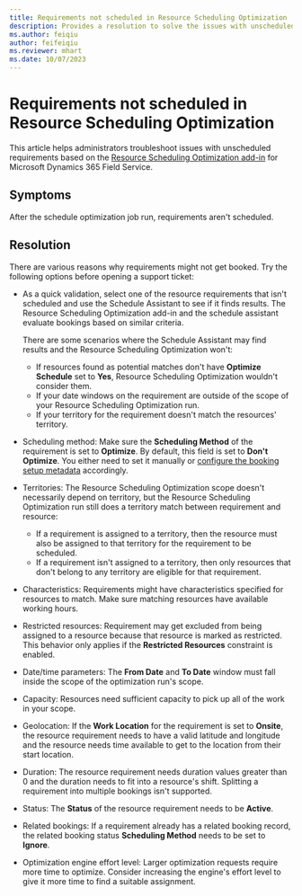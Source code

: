 ```yaml
---
title: Requirements not scheduled in Resource Scheduling Optimization
description: Provides a resolution to solve the issues with unscheduled requirements.
ms.author: feiqiu
author: feifeiqiu
ms.reviewer: mhart
ms.date: 10/07/2023
---
```

# Requirements not scheduled in Resource Scheduling Optimization

This article helps administrators troubleshoot issues with unscheduled requirements based on the [Resource Scheduling Optimization add-in](dynamics365/field-service/rso-overview) for Microsoft Dynamics 365 Field Service.

## Symptoms

After the schedule optimization job run, requirements aren't scheduled.

## Resolution

There are various reasons why requirements might not get booked. Try the following options before opening a support ticket:

- As a quick validation, select one of the resource requirements that isn't scheduled and use the Schedule Assistant to see if it finds results. The Resource Scheduling Optimization add-in and the schedule assistant evaluate bookings based on similar criteria.

  There are some scenarios where the Schedule Assistant may find results and the Resource Scheduling Optimization won't:

  - If resources found as potential matches don't have **Optimize Schedule** set to **Yes**, Resource Scheduling Optimization wouldn't consider them.
  - If your date windows on the requirement are outside of the scope of your Resource Scheduling Optimization run.
  - If your territory for the requirement doesn't match the resources' territory.

- Scheduling method: Make sure the **Scheduling Method** of the requirement is set to **Optimize**. By default, this field is set to **Don't Optimize**. You either need to set it manually or [configure the booking setup metadata](/dynamics365/field-service/rso-configuration#make-data-changes-to-prepare-for-optimizations) accordingly.

- Territories: The Resource Scheduling Optimization scope doesn't necessarily depend on territory, but the Resource Scheduling Optimization run still does a territory match between requirement and resource:
  - If a requirement is assigned to a territory, then the resource must also be assigned to that territory for the requirement to be scheduled.
  - If a requirement isn't assigned to a territory, then only resources that don't belong to any territory are eligible for that requirement.

- Characteristics: Requirements might have characteristics specified for resources to match. Make sure matching resources have available working hours.

- Restricted resources: Requirement may get excluded from being assigned to a resource because that resource is marked as restricted. This behavior only applies if the **Restricted Resources** constraint is enabled.

- Date/time parameters: The **From Date** and **To Date** window must fall inside the scope of the optimization run's scope.

- Capacity: Resources need sufficient capacity to pick up all of the work in your scope.

- Geolocation: If the **Work Location** for the requirement is set to **Onsite**, the resource requirement needs to have a valid latitude and longitude and the resource needs time available to get to the location from their start location.

- Duration: The resource requirement needs duration values greater than 0 and the duration needs to fit into a resource's shift. Splitting a requirement into multiple bookings isn't supported.

- Status: The **Status** of the resource requirement needs to be **Active**.

- Related bookings: If a requirement already has a related booking record, the related booking status **Scheduling Method** needs to be set to **Ignore**.

- Optimization engine effort level: Larger optimization requests require more time to optimize. Consider increasing the engine's effort level to give it more time to find a suitable assignment.
